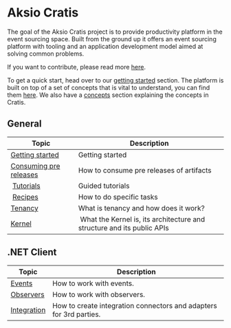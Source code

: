 # Aksio Cratis

The goal of the Aksio Cratis project is to provide productivity platform in the event sourcing space.
Built from the ground up it offers an event sourcing platform with tooling and an application development
model aimed at solving common problems.

If you want to contribute, please read more [here](./contributing.md).

To get a quick start, head over to our [getting started](./getting-started.md) section.
The platform is built on top of a set of concepts that is vital to understand, you can find them [here](./concepts/index.md).
We also have a [concepts](./concepts/index.md) section explaining the concepts in Cratis.

## General

| Topic | Description |
| ------- | ----------- |
| [Getting started](./getting-started.md) | Getting started |
| [Consuming pre releases](./consuming-pre-releases.md) | How to consume pre releases of artifacts |
| [Tutorials](./tutorials/index.md) | Guided tutorials |
| [Recipes](./recipes/index.md) | How to do specific tasks |
| [Tenancy](./tenancy.md) | What is tenancy and how does it work? |
| [Kernel](./kernel/index.md) | What the Kernel is, its architecture and structure and its public APIs |

## .NET Client

| Topic | Description |
| ------- | ----------- |
| [Events](./clients/dotnet/events/events.md) | How to work with events. |
| [Observers](./clients/dotnet/events/observers.md) | How to work with observers. |
| [Integration](./clients/dotnet/integration/integration.md) | How to create integration connectors and adapters for 3rd parties. |
